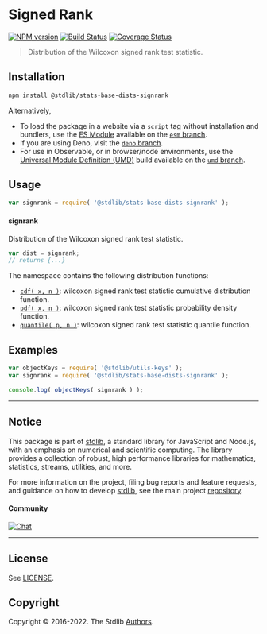<!--

@license Apache-2.0

Copyright (c) 2020 The Stdlib Authors.

Licensed under the Apache License, Version 2.0 (the "License");
you may not use this file except in compliance with the License.
You may obtain a copy of the License at

   http://www.apache.org/licenses/LICENSE-2.0

Unless required by applicable law or agreed to in writing, software
distributed under the License is distributed on an "AS IS" BASIS,
WITHOUT WARRANTIES OR CONDITIONS OF ANY KIND, either express or implied.
See the License for the specific language governing permissions and
limitations under the License.

-->

# Signed Rank

[![NPM version][npm-image]][npm-url] [![Build Status][test-image]][test-url] [![Coverage Status][coverage-image]][coverage-url] <!-- [![dependencies][dependencies-image]][dependencies-url] -->

> Distribution of the Wilcoxon signed rank test statistic.

<section class="installation">

## Installation

```bash
npm install @stdlib/stats-base-dists-signrank
```

Alternatively,

-   To load the package in a website via a `script` tag without installation and bundlers, use the [ES Module][es-module] available on the [`esm` branch][esm-url].
-   If you are using Deno, visit the [`deno` branch][deno-url].
-   For use in Observable, or in browser/node environments, use the [Universal Module Definition (UMD)][umd] build available on the [`umd` branch][umd-url].

</section>

<section class="usage">

## Usage

```javascript
var signrank = require( '@stdlib/stats-base-dists-signrank' );
```

#### signrank

Distribution of the Wilcoxon signed rank test statistic.

```javascript
var dist = signrank;
// returns {...}
```

The namespace contains the following distribution functions:

<!-- <toc pattern="*+(cdf|pdf|mgf|quantile)*"> -->

<div class="namespace-toc">

-   <span class="signature">[`cdf( x, n )`][@stdlib/stats/base/dists/signrank/cdf]</span><span class="delimiter">: </span><span class="description">wilcoxon signed rank test statistic cumulative distribution function.</span>
-   <span class="signature">[`pdf( x, n )`][@stdlib/stats/base/dists/signrank/pdf]</span><span class="delimiter">: </span><span class="description">wilcoxon signed rank test statistic probability density function.</span>
-   <span class="signature">[`quantile( p, n )`][@stdlib/stats/base/dists/signrank/quantile]</span><span class="delimiter">: </span><span class="description">wilcoxon signed rank test statistic quantile function.</span>

</div>

<!-- </toc> -->

</section>

<!-- /.usage -->

<section class="examples">

## Examples

<!-- TODO: better examples -->

<!-- eslint no-undef: "error" -->

```javascript
var objectKeys = require( '@stdlib/utils-keys' );
var signrank = require( '@stdlib/stats-base-dists-signrank' );

console.log( objectKeys( signrank ) );
```

</section>

<!-- /.examples -->

<!-- Section for related `stdlib` packages. Do not manually edit this section, as it is automatically populated. -->

<section class="related">

</section>

<!-- /.related -->

<!-- Section for all links. Make sure to keep an empty line after the `section` element and another before the `/section` close. -->


<section class="main-repo" >

* * *

## Notice

This package is part of [stdlib][stdlib], a standard library for JavaScript and Node.js, with an emphasis on numerical and scientific computing. The library provides a collection of robust, high performance libraries for mathematics, statistics, streams, utilities, and more.

For more information on the project, filing bug reports and feature requests, and guidance on how to develop [stdlib][stdlib], see the main project [repository][stdlib].

#### Community

[![Chat][chat-image]][chat-url]

---

## License

See [LICENSE][stdlib-license].


## Copyright

Copyright &copy; 2016-2022. The Stdlib [Authors][stdlib-authors].

</section>

<!-- /.stdlib -->

<!-- Section for all links. Make sure to keep an empty line after the `section` element and another before the `/section` close. -->

<section class="links">

[npm-image]: http://img.shields.io/npm/v/@stdlib/stats-base-dists-signrank.svg
[npm-url]: https://npmjs.org/package/@stdlib/stats-base-dists-signrank

[test-image]: https://github.com/stdlib-js/stats-base-dists-signrank/actions/workflows/test.yml/badge.svg?branch=main
[test-url]: https://github.com/stdlib-js/stats-base-dists-signrank/actions/workflows/test.yml?query=branch:main

[coverage-image]: https://img.shields.io/codecov/c/github/stdlib-js/stats-base-dists-signrank/main.svg
[coverage-url]: https://codecov.io/github/stdlib-js/stats-base-dists-signrank?branch=main

<!--

[dependencies-image]: https://img.shields.io/david/stdlib-js/stats-base-dists-signrank.svg
[dependencies-url]: https://david-dm.org/stdlib-js/stats-base-dists-signrank/main

-->

[chat-image]: https://img.shields.io/gitter/room/stdlib-js/stdlib.svg
[chat-url]: https://gitter.im/stdlib-js/stdlib/

[stdlib]: https://github.com/stdlib-js/stdlib

[stdlib-authors]: https://github.com/stdlib-js/stdlib/graphs/contributors

[umd]: https://github.com/umdjs/umd
[es-module]: https://developer.mozilla.org/en-US/docs/Web/JavaScript/Guide/Modules

[deno-url]: https://github.com/stdlib-js/stats-base-dists-signrank/tree/deno
[umd-url]: https://github.com/stdlib-js/stats-base-dists-signrank/tree/umd
[esm-url]: https://github.com/stdlib-js/stats-base-dists-signrank/tree/esm

[stdlib-license]: https://raw.githubusercontent.com/stdlib-js/stats-base-dists-signrank/main/LICENSE

<!-- <toc-links> -->

[@stdlib/stats/base/dists/signrank/cdf]: https://github.com/stdlib-js/stats-base-dists-signrank-cdf

[@stdlib/stats/base/dists/signrank/pdf]: https://github.com/stdlib-js/stats-base-dists-signrank-pdf

[@stdlib/stats/base/dists/signrank/quantile]: https://github.com/stdlib-js/stats-base-dists-signrank-quantile

<!-- </toc-links> -->

</section>

<!-- /.links -->
